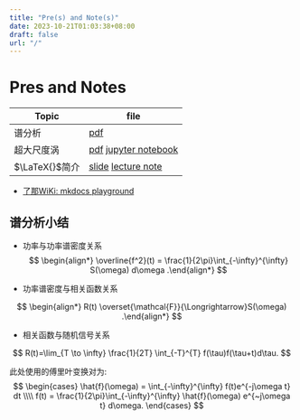 ```yaml
---
title: "Pre(s) and Note(s)"
date: 2023-10-21T01:03:38+08:00
draft: false
url: "/"
---
```


# Pres and Notes
|Topic|file|
|-----|----|
|谱分析|[pdf](./SpectrumAnalysis.pdf)|
|超大尺度涡|[pdf](./超大尺度涡.pdf) [jupyter notebook](./预乘谱讨论.pdf)|
|$\LaTeX{}$简介|[slide](./LaTeX简介.pdf) [lecture note](./noteLaTeX简介.pdf)|

- [了那WiKi: mkdocs playground](https://l-n1988.github.io/open-channel/)

## 谱分析小结

- 功率与功率谱密度关系
$$
\begin{align*}
    \overline{f^2}(t) = \frac{1}{2\pi}\int_{-\infty}^{\infty} S(\omega) d\omega
.\end{align*}
$$

- 功率谱密度与相关函数关系

$$
\begin{align*}
	R(t) \overset{\mathcal{F}}{\Longrightarrow}S(\omega)
.\end{align*}
$$

- 相关函数与随机信号关系

$$
R(t)=\lim_{T \to \infty} \frac{1}{2T} \int_{-T}^{T} f(\tau)f(\tau+t)d\tau.
$$

此处使用的傅里叶变换对为:
$$
\begin{cases}
\hat{f}(\omega) = \int_{-\infty}^{\infty} f(t)e^{-j\omega t} dt \\\\
f(t) = \frac{1}{2\pi}\int_{-\infty}^{\infty} \hat{f}(\omega) e^{~j\omega t} d\omega. 
\end{cases}
$$
